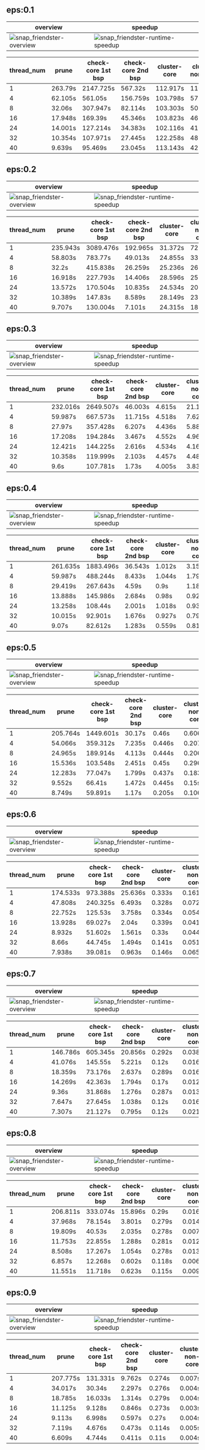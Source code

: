 ## eps:0.1

overview | speedup
--- | ---
![snap_friendster-overview](../../figures/scalability_new2_opt_scheduler/snap_friendster-eps:0.1-min_pts:5-overview.png) | ![snap_friendster-runtime-speedup](../../figures/scalability_new2_opt_scheduler/snap_friendster-eps:0.1-min_pts:5-runtime-speedup.png)

thread_num | prune | check-core 1st bsp | check-core 2nd bsp | cluster-core | cluster-non-core | total | total speedup
--- | --- | --- | --- | --- | --- | --- | ---
1 | 263.79s | 2147.725s | 567.32s | 112.917s | 110.229s | 3204.072s | 1.000
4 | 62.105s | 561.05s | 156.759s | 103.798s | 57.527s | 942.867s | 3.398
8 | 32.06s | 307.947s | 82.114s | 103.303s | 50.869s | 578.013s | 5.543
16 | 17.948s | 169.39s | 45.346s | 103.823s | 46.243s | 384.67s | 8.329
24 | 14.001s | 127.214s | 34.383s | 102.116s | 41.424s | 320.391s | 10.001
32 | 10.354s | 107.971s | 27.445s | 122.258s | 48.289s | 318.413s | 10.063
40 | 9.639s | 95.469s | 23.045s | 113.143s | 42.697s | 285.732s | 11.214

## eps:0.2

overview | speedup
--- | ---
![snap_friendster-overview](../../figures/scalability_new2_opt_scheduler/snap_friendster-eps:0.2-min_pts:5-overview.png) | ![snap_friendster-runtime-speedup](../../figures/scalability_new2_opt_scheduler/snap_friendster-eps:0.2-min_pts:5-runtime-speedup.png)

thread_num | prune | check-core 1st bsp | check-core 2nd bsp | cluster-core | cluster-non-core | total | total speedup
--- | --- | --- | --- | --- | --- | --- | ---
1 | 235.943s | 3089.476s | 192.965s | 31.372s | 72.994s | 3623.313s | 1.000
4 | 58.803s | 783.77s | 49.013s | 24.855s | 33.285s | 951.304s | 3.809
8 | 32.2s | 415.838s | 26.259s | 25.236s | 26.509s | 527.86s | 6.864
16 | 16.918s | 227.793s | 14.406s | 28.596s | 25.501s | 314.617s | 11.517
24 | 13.572s | 170.504s | 10.835s | 24.534s | 20.509s | 241.265s | 15.018
32 | 10.389s | 147.83s | 8.589s | 28.149s | 23.366s | 218.914s | 16.551
40 | 9.707s | 130.004s | 7.101s | 24.315s | 18.727s | 190.685s | 19.002

## eps:0.3

overview | speedup
--- | ---
![snap_friendster-overview](../../figures/scalability_new2_opt_scheduler/snap_friendster-eps:0.3-min_pts:5-overview.png) | ![snap_friendster-runtime-speedup](../../figures/scalability_new2_opt_scheduler/snap_friendster-eps:0.3-min_pts:5-runtime-speedup.png)

thread_num | prune | check-core 1st bsp | check-core 2nd bsp | cluster-core | cluster-non-core | total | total speedup
--- | --- | --- | --- | --- | --- | --- | ---
1 | 232.016s | 2649.507s | 46.003s | 4.615s | 21.103s | 2955.068s | 1.000
4 | 59.987s | 667.573s | 11.715s | 4.518s | 7.623s | 752.461s | 3.927
8 | 27.97s | 357.428s | 6.207s | 4.436s | 5.883s | 402.964s | 7.333
16 | 17.208s | 194.284s | 3.467s | 4.552s | 4.962s | 226.92s | 13.023
24 | 12.421s | 144.225s | 2.616s | 4.534s | 4.165s | 169.082s | 17.477
32 | 10.358s | 119.999s | 2.103s | 4.457s | 4.487s | 142.376s | 20.755
40 | 9.6s | 107.781s | 1.73s | 4.005s | 3.836s | 127.905s | 23.104

## eps:0.4

overview | speedup
--- | ---
![snap_friendster-overview](../../figures/scalability_new2_opt_scheduler/snap_friendster-eps:0.4-min_pts:5-overview.png) | ![snap_friendster-runtime-speedup](../../figures/scalability_new2_opt_scheduler/snap_friendster-eps:0.4-min_pts:5-runtime-speedup.png)

thread_num | prune | check-core 1st bsp | check-core 2nd bsp | cluster-core | cluster-non-core | total | total speedup
--- | --- | --- | --- | --- | --- | --- | ---
1 | 261.635s | 1883.496s | 36.543s | 1.012s | 3.155s | 2187.657s | 1.000
4 | 59.987s | 488.244s | 8.433s | 1.044s | 1.799s | 561.535s | 3.896
8 | 29.419s | 267.643s | 4.59s | 0.9s | 1.188s | 304.483s | 7.185
16 | 13.888s | 145.986s | 2.684s | 0.98s | 0.925s | 165.45s | 13.222
24 | 13.258s | 108.44s | 2.001s | 1.018s | 0.931s | 126.72s | 17.264
32 | 10.015s | 92.901s | 1.676s | 0.927s | 0.796s | 106.793s | 20.485
40 | 9.07s | 82.612s | 1.283s | 0.559s | 0.811s | 94.748s | 23.089

## eps:0.5

overview | speedup
--- | ---
![snap_friendster-overview](../../figures/scalability_new2_opt_scheduler/snap_friendster-eps:0.5-min_pts:5-overview.png) | ![snap_friendster-runtime-speedup](../../figures/scalability_new2_opt_scheduler/snap_friendster-eps:0.5-min_pts:5-runtime-speedup.png)

thread_num | prune | check-core 1st bsp | check-core 2nd bsp | cluster-core | cluster-non-core | total | total speedup
--- | --- | --- | --- | --- | --- | --- | ---
1 | 205.764s | 1449.601s | 30.17s | 0.46s | 0.606s | 1687.899s | 1.000
4 | 54.066s | 359.312s | 7.235s | 0.446s | 0.207s | 423.177s | 3.989
8 | 24.965s | 189.914s | 4.113s | 0.444s | 0.206s | 221.306s | 7.627
16 | 15.536s | 103.548s | 2.451s | 0.45s | 0.296s | 124.43s | 13.565
24 | 12.283s | 77.047s | 1.799s | 0.437s | 0.183s | 92.998s | 18.150
32 | 9.552s | 66.41s | 1.472s | 0.445s | 0.15s | 78.788s | 21.423
40 | 8.749s | 59.891s | 1.17s | 0.205s | 0.106s | 70.907s | 23.804

## eps:0.6

overview | speedup
--- | ---
![snap_friendster-overview](../../figures/scalability_new2_opt_scheduler/snap_friendster-eps:0.6-min_pts:5-overview.png) | ![snap_friendster-runtime-speedup](../../figures/scalability_new2_opt_scheduler/snap_friendster-eps:0.6-min_pts:5-runtime-speedup.png)

thread_num | prune | check-core 1st bsp | check-core 2nd bsp | cluster-core | cluster-non-core | total | total speedup
--- | --- | --- | --- | --- | --- | --- | ---
1 | 174.533s | 973.388s | 25.636s | 0.333s | 0.161s | 1175.315s | 1.000
4 | 47.808s | 240.325s | 6.493s | 0.328s | 0.072s | 296.293s | 3.967
8 | 22.752s | 125.53s | 3.758s | 0.334s | 0.054s | 153.755s | 7.644
16 | 13.928s | 69.027s | 2.04s | 0.339s | 0.041s | 87.013s | 13.507
24 | 8.932s | 51.602s | 1.561s | 0.33s | 0.044s | 63.708s | 18.448
32 | 8.66s | 44.745s | 1.494s | 0.141s | 0.051s | 55.658s | 21.117
40 | 7.938s | 39.081s | 0.963s | 0.146s | 0.065s | 49.203s | 23.887

## eps:0.7

overview | speedup
--- | ---
![snap_friendster-overview](../../figures/scalability_new2_opt_scheduler/snap_friendster-eps:0.7-min_pts:5-overview.png) | ![snap_friendster-runtime-speedup](../../figures/scalability_new2_opt_scheduler/snap_friendster-eps:0.7-min_pts:5-runtime-speedup.png)

thread_num | prune | check-core 1st bsp | check-core 2nd bsp | cluster-core | cluster-non-core | total | total speedup
--- | --- | --- | --- | --- | --- | --- | ---
1 | 146.786s | 605.345s | 20.856s | 0.292s | 0.038s | 775.191s | 1.000
4 | 41.076s | 145.55s | 5.221s | 0.12s | 0.016s | 193.003s | 4.016
8 | 18.359s | 73.176s | 2.637s | 0.289s | 0.016s | 94.946s | 8.165
16 | 14.269s | 42.363s | 1.794s | 0.17s | 0.012s | 60.281s | 12.860
24 | 9.36s | 31.868s | 1.276s | 0.287s | 0.013s | 43.775s | 17.709
32 | 7.647s | 27.645s | 1.038s | 0.12s | 0.016s | 36.879s | 21.020
40 | 7.307s | 21.127s | 0.795s | 0.12s | 0.021s | 29.87s | 25.952

## eps:0.8

overview | speedup
--- | ---
![snap_friendster-overview](../../figures/scalability_new2_opt_scheduler/snap_friendster-eps:0.8-min_pts:5-overview.png) | ![snap_friendster-runtime-speedup](../../figures/scalability_new2_opt_scheduler/snap_friendster-eps:0.8-min_pts:5-runtime-speedup.png)

thread_num | prune | check-core 1st bsp | check-core 2nd bsp | cluster-core | cluster-non-core | total | total speedup
--- | --- | --- | --- | --- | --- | --- | ---
1 | 206.811s | 333.074s | 15.896s | 0.29s | 0.016s | 560.571s | 1.000
4 | 37.968s | 78.154s | 3.801s | 0.279s | 0.014s | 123.633s | 4.534
8 | 19.809s | 40.53s | 2.035s | 0.278s | 0.007s | 63.711s | 8.799
16 | 11.753s | 22.855s | 1.288s | 0.281s | 0.012s | 37.923s | 14.782
24 | 8.508s | 17.267s | 1.054s | 0.278s | 0.013s | 28.002s | 20.019
32 | 6.857s | 12.268s | 0.602s | 0.118s | 0.006s | 20.13s | 27.848
40 | 11.551s | 11.718s | 0.623s | 0.115s | 0.009s | 24.301s | 23.068

## eps:0.9

overview | speedup
--- | ---
![snap_friendster-overview](../../figures/scalability_new2_opt_scheduler/snap_friendster-eps:0.9-min_pts:5-overview.png) | ![snap_friendster-runtime-speedup](../../figures/scalability_new2_opt_scheduler/snap_friendster-eps:0.9-min_pts:5-runtime-speedup.png)

thread_num | prune | check-core 1st bsp | check-core 2nd bsp | cluster-core | cluster-non-core | total | total speedup
--- | --- | --- | --- | --- | --- | --- | ---
1 | 207.775s | 131.331s | 9.762s | 0.274s | 0.007s | 354.636s | 1.000
4 | 34.017s | 30.34s | 2.297s | 0.276s | 0.004s | 68.814s | 5.154
8 | 18.785s | 16.033s | 1.314s | 0.279s | 0.004s | 37.426s | 9.476
16 | 11.125s | 9.128s | 0.846s | 0.273s | 0.003s | 23.405s | 15.152
24 | 9.113s | 6.998s | 0.597s | 0.27s | 0.004s | 17.899s | 19.813
32 | 7.119s | 4.676s | 0.473s | 0.114s | 0.005s | 12.773s | 27.765
40 | 6.609s | 4.744s | 0.411s | 0.11s | 0.004s | 12.302s | 28.828

